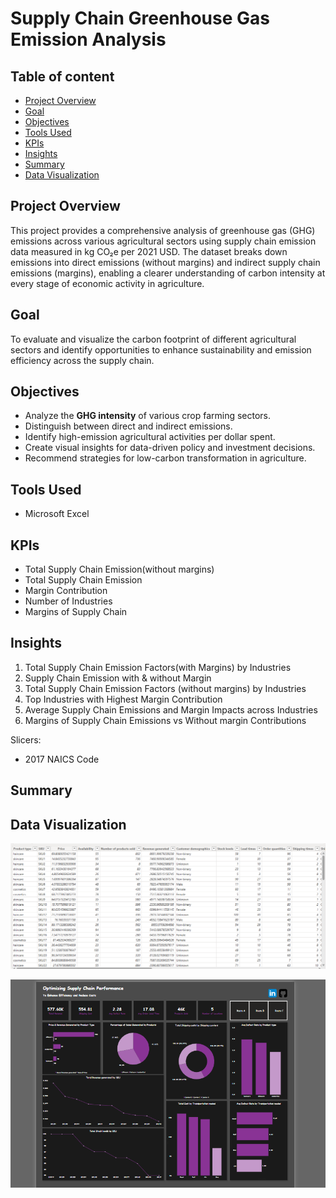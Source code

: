 # Supply Chain Greenhouse Gas Emission Analysis

## Table of content
- [Project Overview](#project-overview)  
- [Goal](#goal)
- [Objectives](#objectives)
- [Tools Used](#tools-used) 
- [KPIs](#kpis)  
- [Insights](#insights)
- [Summary](#summary)
- [Data Visualization](#data-visualization)

## Project Overview
This project provides a comprehensive analysis of greenhouse gas (GHG) emissions across various agricultural sectors using supply chain emission data measured in kg CO₂e per 2021 USD. The dataset breaks down emissions into direct emissions (without margins) and indirect supply chain emissions (margins), enabling a clearer understanding of carbon intensity at every stage of economic activity in agriculture.

## Goal
To evaluate and visualize the carbon footprint of different agricultural sectors and identify opportunities to enhance sustainability and emission efficiency across the supply chain.

## Objectives
- Analyze the **GHG intensity** of various crop farming sectors.
- Distinguish between direct and indirect emissions.
- Identify high-emission agricultural activities per dollar spent.
- Create visual insights for data-driven policy and investment decisions.
- Recommend strategies for low-carbon transformation in agriculture.

## Tools Used
 - Microsoft Excel

 ## KPIs
- Total Supply Chain Emission(without margins)
- Total Supply Chain Emission
- Margin Contribution
- Number of Industries
- Margins of Supply Chain
  
 ## Insights
 1. Total Supply Chain Emission Factors(with Margins) by Industries
 2. Supply Chain Emission with & without Margin
 3. Total Supply Chain Emission Factors (without margins) by Industries
 4. Top Industries with Highest Margin Contribution
 5. Average Supply Chain Emissions and Margin Impacts across Industries
 6. Margins of Supply Chain Emissions vs Without margin Contributions

 Slicers:
 - 2017 NAICS Code

 ## Summary




    
## Data Visualization 
![Table](https://github.com/Ola-ykay/Supply_Chain/blob/main/Table-supply_chain.png)

![Dashboard](https://github.com/Ola-ykay/Supply_Chain/blob/main/Dashboard-supplyChain.png)




